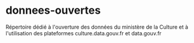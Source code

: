 # donnees-ouvertes
Répertoire dédié à l'ouverture des données du ministère de la Culture et à l'utilisation des plateformes culture.data.gouv.fr et data.gouv.fr
